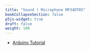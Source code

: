 ```yaml
---
title: "Sound | Microphone MP34DT05"
bookCollapseSection: false
p5js-widget: true
draft: false
weight: 100
---
```


- [Arduino Tutorial](https://docs.arduino.cc/tutorials/nano-rp2040-connect/rp2040-microphone-basics)


